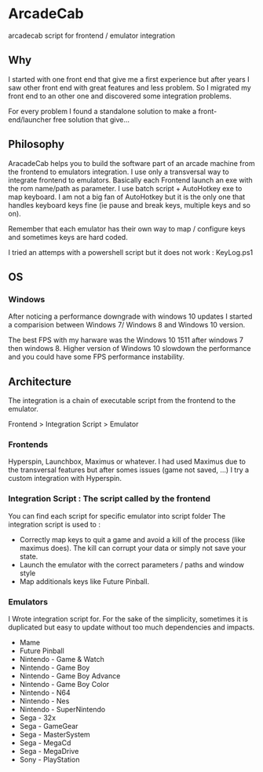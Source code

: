 # ArcadeCab
arcadecab script for frontend / emulator integration

## Why
I started with one front end that give me a first experience but after years I saw other front end with great features and less problem. So I migrated my front end to an other one and discovered some integration problems.

For every problem I found a standalone solution to make a front-end/launcher free solution that give...

## Philosophy

AracadeCab helps you to build the software part of an arcade machine from the frontend to emulators integration.
I use only a transversal way to integrate frontend to emulators. Basically each Frontend launch an exe with the rom name/path as parameter.
I use batch script + AutoHotkey exe to map keyboard. I am not a big fan of AutoHotkey but it is the only one that handles keyboard keys fine (ie pause and break keys, multiple keys and so on).

Remember that each emulator has their own way to map / configure keys and sometimes keys are hard coded.

I tried an attemps with a powershell script but it does not work : KeyLog.ps1

## OS

### Windows
After noticing a performance downgrade with windows 10 updates I started a comparision between Windows 7/ Windows 8 and Windows 10 version.

The best FPS with my harware was the Windows 10 1511 after windows 7 then windows 8. Higher version of Windows 10 slowdown the performance and you could have some FPS performance instability.

## Architecture

The integration is a chain of executable script from the frontend to the emulator.

Frontend > Integration Script > Emulator

### Frontends
Hyperspin, Launchbox, Maximus or whatever. I had used Maximus due to the transversal features but after somes issues (game not saved, ...) I try a custom integration with Hyperspin.

### Integration Script : The script called by the frontend
You can find each script for specific emulator into script folder
The integration script is used to : 

 - Correctly map keys to quit a game and avoid a kill of the process (like maximus does). The kill can corrupt your data or simply not save your state.
 - Launch the emulator with the correct parameters / paths and window style
 - Map additionals keys like Future Pinball.
 
### Emulators
I Wrote integration script for. For the sake of the simplicity, sometimes it is duplicated but easy to update without too much dependencies and impacts. 
 - Mame
 - Future Pinball
 - Nintendo - Game & Watch
 - Nintendo - Game Boy
 - Nintendo - Game Boy Advance
 - Nintendo - Game Boy Color
 - Nintendo - N64
 - Nintendo - Nes
 - Nintendo - SuperNintendo
 - Sega - 32x
 - Sega - GameGear
 - Sega - MasterSystem
 - Sega - MegaCd
 - Sega - MegaDrive
 - Sony - PlayStation
